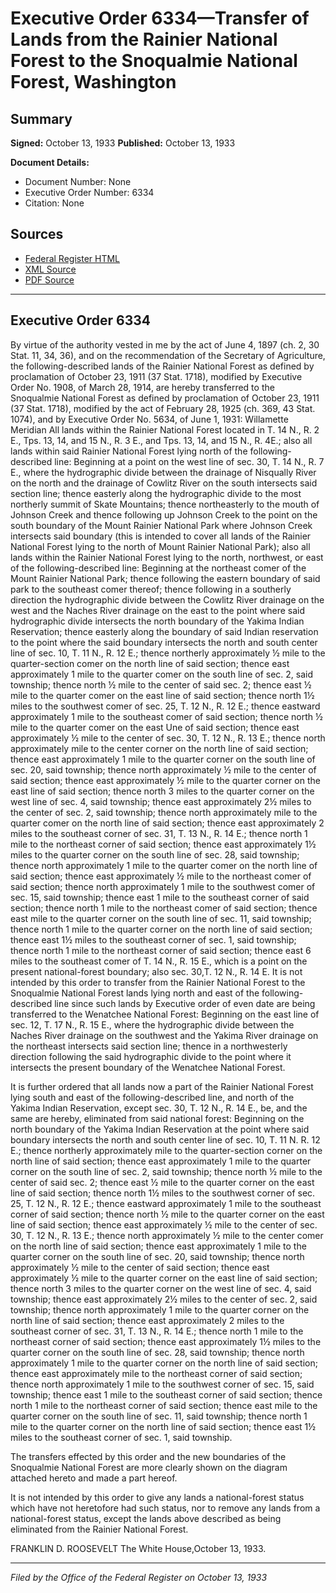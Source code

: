# Executive Order 6334—Transfer of Lands from the Rainier National Forest to the Snoqualmie National Forest, Washington

## Summary

**Signed:** October 13, 1933
**Published:** October 13, 1933

**Document Details:**
- Document Number: None
- Executive Order Number: 6334
- Citation: None

## Sources
- [Federal Register HTML](https://www.presidency.ucsb.edu/documents/executive-order-6334-transfer-lands-from-the-rainier-national-forest-the-snoqualmie)
- [XML Source](None)
- [PDF Source](None)

---

## Executive Order 6334

By virtue of the authority vested in me by the act of June 4, 1897 (ch. 2, 30 Stat. 11, 34, 36), and on the recommendation of the Secretary of Agriculture, the following-described lands of the Rainier National Forest as defined by proclamation of October 23, 1911 (37 Stat. 1718), modified by Executive Order No. 1908, of March 28, 1914, are hereby transferred to the Snoqualmie National Forest as defined by proclamation of October 23, 1911 (37 Stat. 1718), modified by the act of February 28, 1925 (ch. 369, 43 Stat. 1074), and by Executive Order No. 5634, of June 1, 1931:
Willamette Meridian
All lands within the Rainier National Forest located in T. 14 N., R. 2 E., Tps. 13, 14, and 15 N., R. 3 E., and Tps. 13, 14, and 15 N., R. 4E.; also all lands within said Rainier National Forest lying north of the following-described line:
Beginning at a point on the west line of sec. 30, T. 14 N., R. 7 E., where the hydrographic divide between the drainage of Nisqually River on the north and the drainage of Cowlitz River on the south intersects said section line; thence easterly along the hydrographic divide to the most northerly summit of Skate Mountains; thence northeasterly to the mouth of Johnson Creek and thence following up Johnson Creek to the point on the south boundary of the Mount Rainier National Park where Johnson Creek intersects said boundary (this is intended to cover all lands of the Rainier National Forest lying to the north of Mount Rainier National Park); also all lands within the Rainier National Forest lying to the north, northwest, or east of the following-described line:
Beginning at the northeast comer of the Mount Rainier National Park; thence following the eastern boundary of said park to the southeast comer thereof; thence following in a southerly direction the hydrographic divide between the Cowlitz River drainage on the west and the Naches River drainage on the east to the point where said hydrographic divide intersects the north boundary of the Yakima Indian Reservation; thence easterly along the boundary of said Indian reservation to the point where the said boundary intersects the north and south center line of sec. 10, T. 11 N., R. 12 E.; thence northerly approximately ½ mile to the quarter-section comer on the north line of said section; thence east approximately 1 mile to the quarter comer on the south line of sec. 2, said township; thence north ½ mile to the center of said sec. 2; thence east ½ mile to the quarter comer on the east line of said section; thence north 1½ miles to the southwest comer of sec. 25, T. 12 N., R. 12 E.; thence eastward approximately 1 mile to the southeast comer of said section; thence north ½ mile to the quarter comer on the east Une of said section; thence east approximately ½ mile to the center of sec. 30, T. 12 N., R. 13 E.; thence north approximately mile to the center corner on the north line of said section; thence east approximately 1 mile to the quarter corner on the south line of sec. 20, said township; thence north approximately ½ mile to the center of said section; thence east approximately ½ mile to the quarter corner on the east line of said section; thence north 3 miles to the quarter corner on the west line of sec. 4, said township; thence east approximately 2½ miles to the center of sec. 2, said township; thence north approximately mile to the quarter comer on the north line of said section; thence east approximately 2 miles to the southeast corner of sec. 31, T. 13 N., R. 14 E.; thence north 1 mile to the northeast corner of said section; thence east approximately 1½ miles to the quarter corner on the south line of sec. 28, said township; thence north approximately 1 mile to the quarter comer on the north line of said section; thence east approximately ½ mile to the northeast comer of said section; thence north approximately 1 mile to the southwest comer of sec. 15, said township; thence east 1 mile to the southeast corner of said section; thence north 1 mile to the northeast comer of said section; thence east mile to the quarter corner on the south line of sec. 11, said township; thence north 1 mile to the quarter corner on the north line of said section; thence east 1½ miles to the southeast corner of sec. 1, said township; thence north 1 mile to the northeast corner of said section; thence east 6 miles to the southeast comer of T. 14 N., R. 15 E., which is a point on the present national-forest boundary; also sec. 30,T. 12 N., R. 14 E. It is not intended by this order to transfer from the Rainier National Forest to the Snoqualmie National Forest lands lying north and east of the following-described line since such lands by Executive order of even date are being transferred to the Wenatchee National Forest:
Beginning on the east line of sec. 12, T. 17 N., R. 15 E., where the hydrographic divide between the Naches River drainage on the southwest and the Yakima River drainage on the northeast intersects said section line; thence in a northwesterly direction following the said hydrographic divide to the point where it intersects the present boundary of the Wenatchee National Forest.

It is further ordered that all lands now a part of the Rainier National Forest lying south and east of the following-described line, and north of the Yakima Indian Reservation, except sec. 30, T. 12 N., R. 14 E., be, and the same are hereby, eliminated from said national forest:
Beginning on the north boundary of the Yakima Indian Reservation at the point where said boundary intersects the north and south center line of sec. 10, T. 11 N. R. 12 E.; thence northerly approximately mile to the quarter-section corner on the north line of said section; thence east approximately 1 mile to the quarter corner on the south line of sec. 2, said township; thence north ½ mile to the center of said sec. 2; thence east ½ mile to the quarter corner on the east line of said section; thence north 1½ miles to the southwest corner of sec. 25, T. 12 N., R. 12 E.; thence eastward approximately 1 mile to the southeast corner of said section; thence north ½ mile to the quarter corner on the east line of said section; thence east approximately ½ mile to the center of sec. 30, T. 12 N., R. 13 E.; thence north approximately ½ mile to the center comer on the north line of said section; thence east approximately 1 mile to the quarter corner on the south line of sec. 20, said township; thence north approximately ½ mile to the center of said section; thence east approximately ½ mile to the quarter corner on the east line of said section; thence north 3 miles to the quarter corner on the west line of sec. 4, said township; thence east approximately 2½ miles to the center of sec. 2, said township; thence north approximately 1 mile to the quarter corner on the north line of said section; thence east approximately 2 miles to the southeast corner of sec. 31, T. 13 N., R. 14 E.; thence north 1 mile to the northeast corner of said section; thence east approximately 1½ miles to the quarter corner on the south line of sec. 28, said township; thence north approximately 1 mile to the quarter corner on the north line of said section; thence east approximately mile to the northeast corner of said section; thence north approximately 1 mile to the southwest corner of sec. 15, said township; thence east 1 mile to the southeast corner of said section; thence north 1 mile to the northeast corner of said section; thence east mile to the quarter corner on the south line of sec. 11, said township; thence north 1 mile to the quarter corner on the north line of said section; thence east 1½ miles to the southeast corner of sec. 1, said township.

The transfers effected by this order and the new boundaries of the Snoqualmie National Forest are more clearly shown on the diagram attached hereto and made a part hereof.

It is not intended by this order to give any lands a national-forest status which have not heretofore had such status, nor to remove any lands from a national-forest status, except the lands above described as being eliminated from the Rainier National Forest.

FRANKLIN D. ROOSEVELT
The White House,October 13, 1933.

---

*Filed by the Office of the Federal Register on October 13, 1933*
